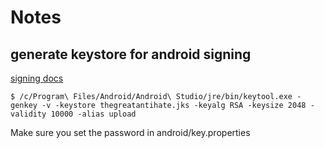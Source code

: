 # Notes

## generate keystore for android signing
[signing docs](https://docs.flutter.dev/deployment/android)
```
$ /c/Program\ Files/Android/Android\ Studio/jre/bin/keytool.exe -genkey -v -keystore thegreatantihate.jks -keyalg RSA -keysize 2048 -validity 10000 -alias upload
```
Make sure you set the password in android/key.properties

